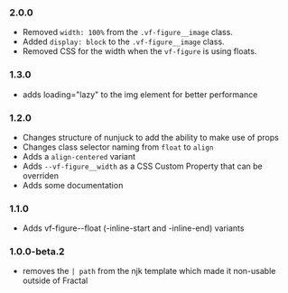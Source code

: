 ### 2.0.0

* Removed `width: 100%` from the `.vf-figure__image` class.
* Added `display: block` to the `.vf-figure__image` class.
* Removed CSS for the width when the `vf-figure` is using floats.

### 1.3.0

* adds loading="lazy" to the img element for better performance

### 1.2.0

* Changes structure of nunjuck to add the ability to make use of props
* Changes class selector naming from `float` to `align`
* Adds a `align-centered` variant
* Adds `--vf-figure__width` as a CSS Custom Property that can be overriden
* Adds some documentation

### 1.1.0

* Adds vf-figure--float (-inline-start and -inline-end) variants

### 1.0.0-beta.2

* removes the `| path` from the njk template which made it non-usable outside of Fractal
